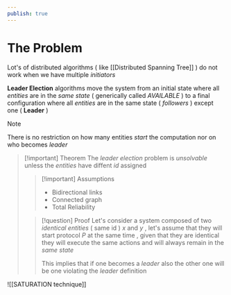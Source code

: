 ```yaml
---
publish: true
---
```

# The Problem

Lot's of distributed algorithms ( like [[Distributed Spanning Tree]] ) do not work when we have multiple *initiators*

**Leader Election** algorithms move the system from an initial state where all *entities* are in the *same state* ( generically called *AVAILABLE* ) to a final configuration where all *entities* are in the same state ( *followers* ) except one ( **Leader** )

>[!note] 
>There is no restriction on how many entities *start* the computation nor on who becomes *leader*

>[!important] Theorem
>The *leader election* problem is *unsolvable* unless the *entities* have diffent *id* assigned
>
>>[!important] Assumptions
>>+ Bidirectional links
>>+ Connected graph
>>+ Total Reliability
>
>>[!question] Proof
>>Let's consider a system composed of two *identical* *entities* ( same id ) $x$ and $y$  , let's assume that they will start protocol $P$ at the same time , given that they are identical they will execute the same actions and will always remain in the *same* *state*
>>
>>This implies that if one becomes a *leader* also the other one will be one violating the *leader* definition 

![[SATURATION technique]]